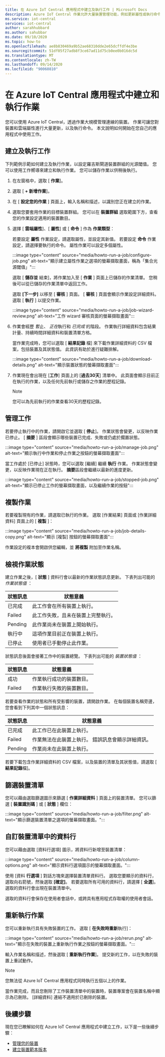 ```yaml
---
title: 在 Azure IoT Central 應用程式中建立及執行工作 | Microsoft Docs
description: Azure IoT Central 作業允許大量裝置管理功能，例如更新屬性或執行命令。
ms.service: iot-central
services: iot-central
author: sarahhubbard
ms.author: sahubbar
ms.date: 09/10/2020
ms.topic: how-to
ms.openlocfilehash: ae8b830469a9b52ae68310dde2e65dcffdf4e3be
ms.sourcegitcommit: 51df05f27adb8f3ce67ad11d75cb0ee0b016dc5d
ms.translationtype: MT
ms.contentlocale: zh-TW
ms.lasthandoff: 09/14/2020
ms.locfileid: "90060810"
---
```

# <a name="create-and-run-a-job-in-your-azure-iot-central-application"></a>在 Azure IoT Central 應用程式中建立和執行作業

您可以使用 Azure IoT Central，透過作業大規模管理連線的裝置。 作業可讓您對裝置和雲端屬性進行大量更新，以及執行命令。 本文說明如何開始在您自己的應用程式中使用工作。

## <a name="create-and-run-a-job"></a>建立及執行工作

下列範例示範如何建立及執行作業，以設定羅吉斯閘道裝置群組的光源閾值。 您可以使用工作嚮導來建立和執行作業。 您可以儲存作業以供稍後執行。

1. 在左窗格中，選取 [ **作業**]。

1. 選取 [ **+ 新增作業**]。

1. 在 [ **設定您的作業** ] 頁面上，輸入名稱和描述，以識別您正在建立的作業。

1. 選取您要套用作業的目標裝置群組。 您可以在 **裝置群組** 選取範圍下方，查看您的作業設定適用的裝置數目。

1. 選擇 [ **雲端屬性**]、[ **屬性**] 或 [ **命令** ] 作為 **作業類型**：

    若要設定 **屬性** 作業設定，請選取屬性，並設定其新值。 若要設定 **命令** 作業設定，請選擇要執行的命令。 屬性作業可以設定多個屬性。

    :::image type="content" source="media/howto-run-a-job/configure-job.png" alt-text="顯示建立屬性作業之選項的螢幕擷取畫面，稱為「集合光源閾值」":::

    選取 [ **儲存並** 結束]，將作業加入至 [ **作業** ] 頁面上已儲存的作業清單。 您稍後可以從已儲存的作業清單中返回工作。

    選取 **[下一步]** 以移至 [ **審核** ] 頁面。 [ **審核** ] 頁面會顯示作業設定詳細資料。 選取 [ **執行** ] 以提交作業。

    :::image type="content" source="media/howto-run-a-job/job-wizard-review.png" alt-text="工作 wizard 審核頁面的螢幕擷取畫面":::

1. 作業會經歷 *暫*止、 *正在*執行和 *已完成* 的階段。 作業執行詳細資料包含結果計量、持續時間詳細資料和裝置清單方格。

    當作業完成時，您可以選取 [ **結果記錄** 檔] 來下載作業詳細資料的 CSV 檔案，包括裝置及其狀態值。 此資訊有助於進行疑難排解。

    :::image type="content" source="media/howto-run-a-job/download-details.png" alt-text="顯示裝置狀態的螢幕擷取畫面":::

1. 作業現在會出現在 [**工作**] 頁面上的 [**過去30天**] 清單中。 此頁面會顯示目前正在執行的作業，以及任何先前執行或儲存之作業的歷程記錄。

    > [!NOTE]
    > 您可以為先前執行的作業查看30天的歷程記錄。

## <a name="manage-jobs"></a>管理工作

若要停止執行中的作業，請開啟它並選取 [ **停止**]。 作業狀態會變更，以反映作業已停止。 [ **摘要** ] 區段會顯示哪些裝置已完成、失敗或仍處於擱置狀態。

:::image type="content" source="media/howto-run-a-job/manage-job.png" alt-text="顯示執行中作業和停止作業之按鈕的螢幕擷取畫面":::

當工作處於 [已停止] 狀態時，您可以選取 [繼續] 繼續 **執行** 作業。 作業狀態會變更，以反映作業現在正在執行。 **摘要**區段會繼續以最新的進度更新。

:::image type="content" source="media/howto-run-a-job/stopped-job.png" alt-text="顯示已停止工作的螢幕擷取畫面，以及繼續作業的按鈕":::

## <a name="copy-a-job"></a>複製作業

若要複製現有的作業，請選取已執行的作業。 選取 [作業結果] 頁面或 [作業詳細資料] 頁面上的 [ **複製** ]：

:::image type="content" source="media/howto-run-a-job/job-details-copy.png" alt-text="顯示 [複製] 按鈕的螢幕擷取畫面":::

作業設定的複本會開啟供您編輯，並 **將複製** 附加至作業名稱。

## <a name="view-job-status"></a>檢視作業狀態

建立作業之後，[ **狀態** ] 資料行會以最新的作業狀態訊息更新。 下表列出可能的 *作業狀態值* ：

| 狀態訊息       | 狀態意義                                          |
| -------------------- | ------------------------------------------------------- |
| 已完成            | 此工作會在所有裝置上執行。              |
| Failed               | 此工作失敗，且未在裝置上完整執行。  |
| Pending              | 此作業尚未在裝置上開始執行。         |
| 執行中              | 這項作業目前正在裝置上執行。             |
| 已停止              | 使用者已手動停止此作業。           |

狀態訊息後面會接著工作中的裝置總覽。 下表列出可能的 *裝置狀態值* ：

| 狀態訊息       | 狀態意義                                                     |
| -------------------- | ------------------------------------------------------------------ |
| 成功            | 作業執行成功的裝置數目。       |
| Failed               | 作業執行失敗的裝置數目。       |

若要查看作業的狀態和所有受影響的裝置，請開啟作業。 在每個裝置名稱旁邊，您會看到下列其中一個狀態訊息：

| 狀態訊息       | 狀態意義                                                                |
| -------------------- | ----------------------------------------------------------------------------- |
| 已完成            | 此工作已在此裝置上執行。                                     |
| Failed               | 作業無法在此裝置上執行。 錯誤訊息會顯示詳細資訊。  |
| Pending              | 作業尚未在此裝置上執行。                                   |

若要下載包含作業詳細資料的 CSV 檔案，以及裝置的清單及其狀態值，請選取 [ **結果記錄**檔]。

## <a name="filter-the-device-list"></a>篩選裝置清單

您可以藉由選取篩選圖示來篩選 [ **作業詳細資料** ] 頁面上的裝置清單。 您可以篩選 [ **裝置識別碼** ] 或 [ **狀態** ] 欄位：

:::image type="content" source="media/howto-run-a-job/filter.png" alt-text="顯示篩選裝置清單之選項的螢幕擷取畫面。":::

## <a name="customize-columns-in-the-device-list"></a>自訂裝置清單中的資料行

您可以藉由選取 [資料行選項] 圖示，將資料行新增至裝置清單：

:::image type="content" source="media/howto-run-a-job/column-options.png" alt-text="顯示資料行選項圖示的螢幕擷取畫面。":::

使用 [資料 **行選項** ] 對話方塊來選擇裝置清單資料行。 選取您要顯示的資料行，選取向右箭號，然後選取 **[確定]**。 若要選取所有可用的資料行，請選擇 [ **全選**]。 選取的資料行會出現在裝置清單中。

選取的資料行會保存在使用者會話中，或跨具有應用程式存取權的使用者會話。

## <a name="rerun-jobs"></a>重新執行作業

您可以重新執行具有失敗裝置的工作。 選取 [ **在失敗時重新**執行]：

:::image type="content" source="media/howto-run-a-job/rerun.png" alt-text="顯示在失敗的裝置上重新執行作業之按鈕的螢幕擷取畫面。":::

輸入作業名稱和描述，然後選取 [ **重新執行作業**]。 提交新的工作，以在失敗的裝置上重試動作。

> [!NOTE]
> 您無法從 Azure IoT Central 應用程式同時執行五個以上的作業。
>
> 當作業完成，而且您刪除了工作裝置清單中的裝置時，裝置專案會在裝置名稱中顯示為已刪除。 [詳細資料] 連結不適用於已刪除的裝置。

## <a name="next-steps"></a>後續步驟

現在您已瞭解如何在 Azure IoT Central 應用程式中建立工作，以下是一些後續步驟：

- [管理您的裝置](howto-manage-devices.md)
- [建立裝置範本版本](howto-version-device-template.md)
